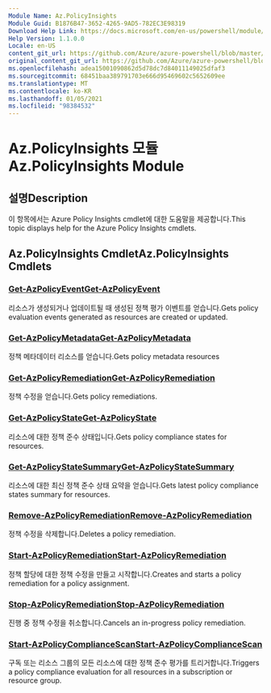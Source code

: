```yaml
---
Module Name: Az.PolicyInsights
Module Guid: B1876B47-3652-4265-9AD5-782EC3E98319
Download Help Link: https://docs.microsoft.com/en-us/powershell/module/az.policyinsights
Help Version: 1.1.0.0
Locale: en-US
content_git_url: https://github.com/Azure/azure-powershell/blob/master/src/PolicyInsights/PolicyInsights/help/Az.PolicyInsights.md
original_content_git_url: https://github.com/Azure/azure-powershell/blob/master/src/PolicyInsights/PolicyInsights/help/Az.PolicyInsights.md
ms.openlocfilehash: adea15001090862d5d78dc7d84011149025dfaf3
ms.sourcegitcommit: 68451baa389791703e666d95469602c5652609ee
ms.translationtype: MT
ms.contentlocale: ko-KR
ms.lasthandoff: 01/05/2021
ms.locfileid: "98384532"
---
```

# <span data-ttu-id="6f0ae-101">Az.PolicyInsights 모듈</span><span class="sxs-lookup"><span data-stu-id="6f0ae-101">Az.PolicyInsights Module</span></span>
## <span data-ttu-id="6f0ae-102">설명</span><span class="sxs-lookup"><span data-stu-id="6f0ae-102">Description</span></span>
<span data-ttu-id="6f0ae-103">이 항목에서는 Azure Policy Insights cmdlet에 대한 도움말을 제공합니다.</span><span class="sxs-lookup"><span data-stu-id="6f0ae-103">This topic displays help for the Azure Policy Insights cmdlets.</span></span>

## <span data-ttu-id="6f0ae-104">Az.PolicyInsights Cmdlet</span><span class="sxs-lookup"><span data-stu-id="6f0ae-104">Az.PolicyInsights Cmdlets</span></span>
### [<span data-ttu-id="6f0ae-105">Get-AzPolicyEvent</span><span class="sxs-lookup"><span data-stu-id="6f0ae-105">Get-AzPolicyEvent</span></span>](Get-AzPolicyEvent.md)
<span data-ttu-id="6f0ae-106">리소스가 생성되거나 업데이트될 때 생성된 정책 평가 이벤트를 얻습니다.</span><span class="sxs-lookup"><span data-stu-id="6f0ae-106">Gets policy evaluation events generated as resources are created or updated.</span></span>

### [<span data-ttu-id="6f0ae-107">Get-AzPolicyMetadata</span><span class="sxs-lookup"><span data-stu-id="6f0ae-107">Get-AzPolicyMetadata</span></span>](Get-AzPolicyMetadata.md)
<span data-ttu-id="6f0ae-108">정책 메타데이터 리소스를 얻습니다.</span><span class="sxs-lookup"><span data-stu-id="6f0ae-108">Gets policy metadata resources</span></span>

### [<span data-ttu-id="6f0ae-109">Get-AzPolicyRemediation</span><span class="sxs-lookup"><span data-stu-id="6f0ae-109">Get-AzPolicyRemediation</span></span>](Get-AzPolicyRemediation.md)
<span data-ttu-id="6f0ae-110">정책 수정을 얻습니다.</span><span class="sxs-lookup"><span data-stu-id="6f0ae-110">Gets policy remediations.</span></span>

### [<span data-ttu-id="6f0ae-111">Get-AzPolicyState</span><span class="sxs-lookup"><span data-stu-id="6f0ae-111">Get-AzPolicyState</span></span>](Get-AzPolicyState.md)
<span data-ttu-id="6f0ae-112">리소스에 대한 정책 준수 상태입니다.</span><span class="sxs-lookup"><span data-stu-id="6f0ae-112">Gets policy compliance states for resources.</span></span>

### [<span data-ttu-id="6f0ae-113">Get-AzPolicyStateSummary</span><span class="sxs-lookup"><span data-stu-id="6f0ae-113">Get-AzPolicyStateSummary</span></span>](Get-AzPolicyStateSummary.md)
<span data-ttu-id="6f0ae-114">리소스에 대한 최신 정책 준수 상태 요약을 얻습니다.</span><span class="sxs-lookup"><span data-stu-id="6f0ae-114">Gets latest policy compliance states summary for resources.</span></span>

### [<span data-ttu-id="6f0ae-115">Remove-AzPolicyRemediation</span><span class="sxs-lookup"><span data-stu-id="6f0ae-115">Remove-AzPolicyRemediation</span></span>](Remove-AzPolicyRemediation.md)
<span data-ttu-id="6f0ae-116">정책 수정을 삭제합니다.</span><span class="sxs-lookup"><span data-stu-id="6f0ae-116">Deletes a policy remediation.</span></span>

### [<span data-ttu-id="6f0ae-117">Start-AzPolicyRemediation</span><span class="sxs-lookup"><span data-stu-id="6f0ae-117">Start-AzPolicyRemediation</span></span>](Start-AzPolicyRemediation.md)
<span data-ttu-id="6f0ae-118">정책 할당에 대한 정책 수정을 만들고 시작합니다.</span><span class="sxs-lookup"><span data-stu-id="6f0ae-118">Creates and starts a policy remediation for a policy assignment.</span></span>

### [<span data-ttu-id="6f0ae-119">Stop-AzPolicyRemediation</span><span class="sxs-lookup"><span data-stu-id="6f0ae-119">Stop-AzPolicyRemediation</span></span>](Stop-AzPolicyRemediation.md)
<span data-ttu-id="6f0ae-120">진행 중 정책 수정을 취소합니다.</span><span class="sxs-lookup"><span data-stu-id="6f0ae-120">Cancels an in-progress policy remediation.</span></span>

### [<span data-ttu-id="6f0ae-121">Start-AzPolicyComplianceScan</span><span class="sxs-lookup"><span data-stu-id="6f0ae-121">Start-AzPolicyComplianceScan</span></span>](Start-AzPolicyComplianceScan.md)
<span data-ttu-id="6f0ae-122">구독 또는 리소스 그룹의 모든 리소스에 대한 정책 준수 평가를 트리거합니다.</span><span class="sxs-lookup"><span data-stu-id="6f0ae-122">Triggers a policy compliance evaluation for all resources in a subscription or resource group.</span></span>

